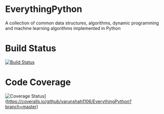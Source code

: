 # EverythingPython
A collection of common data structures, algorithms, dynamic programming and machine learning algorithms implemented in Python

# Build Status
[![Build Status](https://travis-ci.org/varunshah1106/EverythingPython.svg?branch=master)](https://travis-ci.org/varunshah1106/EverythingPython)

# Code Coverage
![Coverage Status](https://coveralls.io/repos/github/varunshah1106/EverythingPython/badge.svg?branch=master)](https://coveralls.io/github/varunshah1106/EverythingPython?branch=master)
